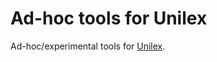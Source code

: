 # Ad-hoc tools for Unilex

Ad-hoc/experimental tools for [Unilex](https://github.com/unicode-org/unilex).
